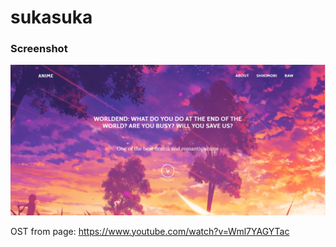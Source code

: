 # sukasuka

### Screenshot

![](assets/img/screenshot.png)

OST from page: https://www.youtube.com/watch?v=Wml7YAGYTac
